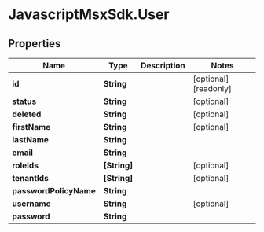 # JavascriptMsxSdk.User

## Properties

Name | Type | Description | Notes
------------ | ------------- | ------------- | -------------
**id** | **String** |  | [optional] [readonly] 
**status** | **String** |  | [optional] 
**deleted** | **String** |  | [optional] 
**firstName** | **String** |  | [optional] 
**lastName** | **String** |  | 
**email** | **String** |  | 
**roleIds** | **[String]** |  | [optional] 
**tenantIds** | **[String]** |  | [optional] 
**passwordPolicyName** | **String** |  | 
**username** | **String** |  | [optional] 
**password** | **String** |  | 


